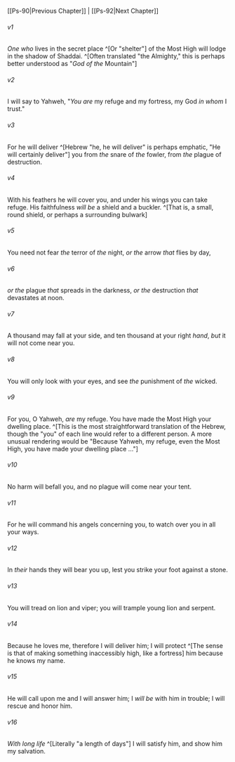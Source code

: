 ﻿---
aliases:
  - Psalms 91
---

[[Ps-90|Previous Chapter]] | [[Ps-92|Next Chapter]]

###### v1
_One who_ lives in the secret place ^[Or "shelter"] of the Most High
will lodge in the shadow of Shaddai. ^[Often translated "the Almighty," this is perhaps better understood as "_God of the_ Mountain"]

###### v2
I will say to Yahweh, "_You are_ my refuge and my fortress,
my God _in whom_ I trust."

###### v3
For he will deliver ^[Hebrew "he, he will deliver" is perhaps emphatic, "He will certainly deliver"] you from _the_ snare of _the_ fowler,
from _the_ plague of destruction.

###### v4
With his feathers he will cover you,
and under his wings you can take refuge.
His faithfulness _will be_ a shield and a buckler. ^[That is, a small, round shield, or perhaps a surrounding bulwark]

###### v5
You need not fear _the_ terror of _the_ night,
_or the_ arrow _that_ flies by day,

###### v6
_or the_ plague _that_ spreads in the darkness,
_or the_ destruction _that_ devastates at noon.

###### v7
A thousand may fall at your side,
and ten thousand at your right _hand_,
_but_ it will not come near you.

###### v8
You will only look with your eyes,
and see _the_ punishment of _the_ wicked.

###### v9
For you, O Yahweh, _are_ my refuge.
You have made the Most High your dwelling place. ^[This is the most straightforward translation of the Hebrew, though the "you" of each line would refer to a different person. A more unusual rendering would be "Because Yahweh, my refuge, even the Most High, you have made your dwelling place …"]

###### v10
No harm will befall you,
and no plague will come near your tent.

###### v11
For he will command his angels concerning you,
to watch over you in all your ways.

###### v12
In _their_ hands they will bear you up,
lest you strike your foot against a stone.

###### v13
You will tread on lion and viper;
you will trample young lion and serpent.

###### v14
Because he loves me, therefore I will deliver him;
I will protect ^[The sense is that of making something inaccessibly high, like a fortress] him because he knows my name.

###### v15
He will call upon me and I will answer him;
I _will be_ with him in trouble;
I will rescue and honor him.

###### v16
_With_ _long life_ ^[Literally "a length of days"] I will satisfy him,
and show him my salvation.